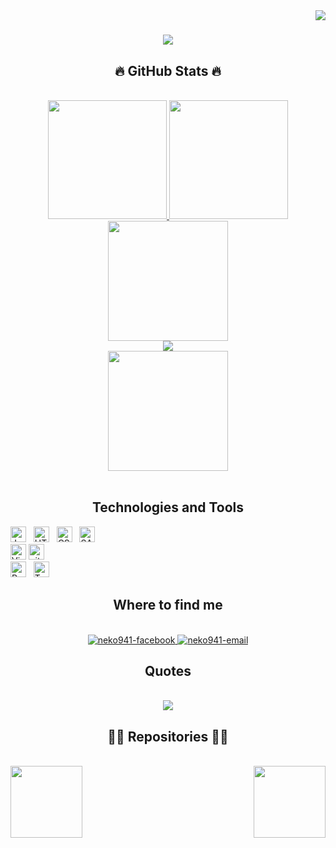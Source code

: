 <img align="right" src="https://visitor-badge.laobi.icu/badge?page_id=neko941.neko941">

<h1 align="center">
  <a href="https://git.io/typing-svg">
    <img src="https://readme-typing-svg.herokuapp.com/?lines=Hello,+There!+👋;This+is+Khoa+Nguyen....;Nice+to+meet+you!&center=true&size=30">
  </a>
</h1>

<h2 align="center">🔥 GitHub Stats 🔥</h2>
<!-- https://github.com/anuraghazra/github-readme-stats -->
<!-- https://github.com/ryo-ma/github-profile-trophy -->
<!-- https://github.com/DenverCoder1/github-readme-streak-stats -->
<!-- https://github.com/ashutosh00710/github-readme-activity-graph -->
<br>
<div align=center>
  <a href="#" title="neko941">
    <img height="190px" src="https://github-readme-stats.vercel.app/api/top-langs/?username=neko941&hide=c%23,powershell,Mathematica,Ruby,Objective-C,Objective-C%2b%2b,Cuda&title_color=61dafb&text_color=ffffff&icon_color=61dafb&bg_color=20232a&langs_count=8&layout=compact&border_color=61dafb&hide_border=true" />
  </a>
  <a href="#" title="neko941">
    <img height="190px" src="https://github-readme-stats.vercel.app/api?username=neko941&show_icons=true&theme=react&border_color=61dafb&hide_border=true" />
  </a>
    
  <br>
  <a href="#" title="neko941">
    <img height="192px" src='http://github-readme-streak-stats.herokuapp.com?user=neko941&theme=tokyonight&date_format=%5BY.%5Dn.j'>
  </a>
    
  <br>
  <a href="#" title="neko941">
    <img src="https://denvercoder1-activity-graph.herokuapp.com/graph/?username=neko941&bg_color=1F222E&color=F8D866&line=F85D7F&point=FFFFFF&hide_border=true">
  </a>
    
  <br>
  <a href="#" title="neko941">
    <img height="192px" align="center" src='https://github-profile-trophy.vercel.app/?username=neko941&theme=algolia'>
  </a>
</div>


<br>

<h2 align="center">Technologies and Tools</h2>
<!-- https://simpleicons.org/ -->
<span><img src="https://img.shields.io/badge/JavaScript-282C34?logo=javascript&logoColor=F7DF1E" alt="JavaScript logo" title="JavaScript" height="25" /></span>
&nbsp;
<span><img src="https://img.shields.io/badge/HTML5-282C34?logo=html5&logoColor=E34F26" alt="HTML5 logo" title="HTML5" height="25" /></span>
&nbsp;
<span><img src="https://img.shields.io/badge/CSS3-282C34?logo=css3&logoColor=1572B6" alt="CSS3 logo" title="CSS3" height="25" /></span>
&nbsp;
<span><img src="https://img.shields.io/badge/Sass-282C34?logo=sass&logoColor=CC6699" alt="SASS logo" title="SASS" height="25" /></span>
<br>
<span><img src="https://img.shields.io/badge/VS%20Code-282C34?logo=visual-studio-code&logoColor=007ACC" alt="Visual Studio Code logo" title="Visual Studio Code" height="25" /></span>
<span><img src="https://img.shields.io/badge/git-282C34?logo=git&logoColor=F05032" alt="git logo" title="git" height="25" /></span>
&nbsp;
<br>
<span><img src="https://img.shields.io/badge/Python-282C34?logo=python&logoColor=3776AB" alt="Python logo" title="Python" height="25" /></span>
&nbsp;
<span><img src="https://img.shields.io/badge/TensorFlow-282C34?logo=tensorFlow&logoColor=FF6F00" alt="TensorFlow logo" title="TensorFlow" height="25" /></span>
&nbsp;
<br>

<h2 align="center">Where to find me</h2>
<br>
<!-- https://icons8.com -->
<div align="center">
  <a href="https://facebook.com/neko941" target="blank">
    <img src="https://img.icons8.com/bubbles/100/000000/facebook-new.png" alt="neko941-facebook" />
  </a>
  <a href="mailto:nguyenkhoa090401@gmail.com" target="top">
    <img src="https://img.icons8.com/bubbles/100/000000/apple-mail.png" alt="neko941-email" />
  </a>
</div>


<h2 align="center">Quotes</h2>
<br>
<div align='center'>
  <img src='https://github-readme-quotes.herokuapp.com/quote?theme=merko&animation=grow_out_in&layout=default&font=Gabrielle'>
</div>

<h2 align="center">👨‍💻 Repositories 👨‍💻</h2>
<br>
<div width="100%" align="center">
  <a align="left" href="https://github.com/neko941/Distributed-System-Exercise" title="Distributed System Exercise"><img align="left" height="115" src="https://github-readme-stats.vercel.app/api/pin/?username=neko941&repo=Distributed-System-Exercise&theme=react&border_color=61dafb&border_radius=10"></a>
  <a align="right" href="https://github.com/neko941/UAS_JavaOOP_WS2122_G9" title="Calender"><img align="right" height="115" src="https://github-readme-stats.vercel.app/api/pin/?username=neko941&repo=UAS_JavaOOP_WS2122_G9&theme=react&border_color=61dafb&border_radius=10"></a>
</div>
<br><br><br><br><br><br>

